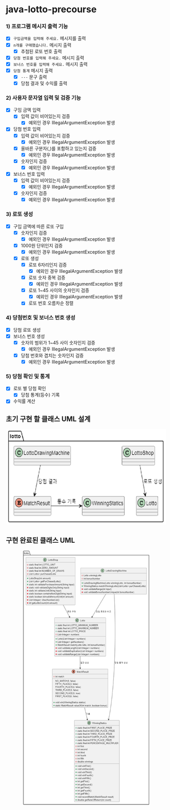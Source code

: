 # java-lotto-precourse

### 1) 프로그램 메시지 출력 기능

- [x] `구입금액을 입력해 주세요.` 메시지를 출력
- [x] `n개를 구매했습니다.` 메시지 출력
  - [x] 추첨된 로또 번호 출력
- [x] `당첨 번호를 입력해 주세요.` 메시지 출력
- [x] `보너스 번호를 입력해 주세요.` 메시지 출력
- [x] `당첨 통계` 메시지 출력
  - [x] `---` 문구 출력
  - [x] 당첨 결과 및 수익률 출력

### 2) 사용자 문자열 입력 및 검증 기능

- [x] 구임 금액 입력
    - [x] 입력 값이 비어있는지 검증
      - [x] 예외인 경우 IllegalArgumentException 발생
- [x] 당첨 번호 입력
    - [x] 입력 값이 비어있는지 검증
        - [x] 예외인 경우 IllegalArgumentException 발생
    - [x] 올바른 구분자(,)를 포함하고 있는지 검증
      - [x] 예외인 경우 IllegalArgumentException 발생
    - [x] 숫자인지 검증
      - [x] 예외인 경우 IllegalArgumentException 발생
- [x] 보너스 번호 입력
    - [x] 입력 값이 비어있는지 검증
      - [x] 예외인 경우 IllegalArgumentException 발생
    - [x] 숫자인지 검증
      - [x] 예외인 경우 IllegalArgumentException 발생

### 3) 로또 생성

- [x] 구입 금액에 따른 로또 구입
    - [x] 숫자인지 검증
        - [x] 예외인 경우 IllegalArgumentException 발생
    - [x] 1000원 단위인지 검증
        - [x] 예외인 경우 IllegalArgumentException 발생
    - [x] 로또 생성
      - [x] 로또 6자리인지 검증
        - [x] 예외인 경우 IllegalArgumentException 발생
      - [x] 로또 숫자 중복 검증
        - [x] 예외인 경우 IllegalArgumentException 발생
      - [x] 로또 1~45 사이의 숫자인지 검증
        - [x] 예외인 경우 IllegalArgumentException 발생
      - [x] 로또 번호 오름차순 정렬

### 4) 당첨번호 및 보너스 번호 생성

- [x] 당첨 로또 생성
- [x] 보너스 번호 생성
    - [x] 숫자의 범위가 1~45 사이 숫자인지 검증
        - [x] 예외인 경우 IllegalArgumentException 발생
    - [x] 당첨 번호와 겹치는 숫자인지 검증
        - [x] 예외인 경우 IllegalArgumentException 발생

### 5) 당첨 확인 및 통계

- [x] 로또 별 당첨 확인
    - [x] 당첨 통계(등수) 기록
- [x] 수익률 계산

## 초기 구현 할 클래스 UML 설계

<p align="center">
  <img src="Initial Design UML.png" alt="Initial Design UML" width="500" height="300">
</p>

## 구현 완료된 클래스 UML

<p align="center">
  <img src="Implementation Complete UML.png" alt="Initial Design UML" width="400" height="800">
</p>